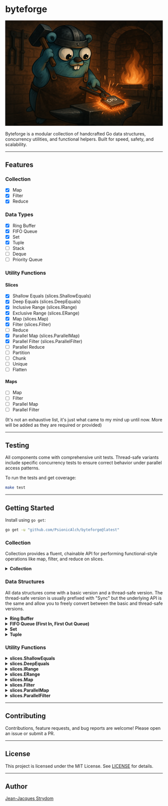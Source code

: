 # byteforge

![byteforge package banner](./images/byteforge-banner.png)

Byteforge is a modular collection of handcrafted Go data structures, concurrency utilities, and functional helpers. Built for speed, safety, and scalability.

---

## Features

### Collection

- [X] Map
- [X] Filter
- [X] Reduce

### Data Types

- [X] Ring Buffer 
- [X] FIFO Queue
- [X] Set
- [X] Tuple
- [ ] Stack
- [ ] Deque
- [ ] Priority Queue

### Utility Functions

#### Slices

- [X] Shallow Equals (slices.ShallowEquals)
- [X] Deep Equals (slices.DeepEquals)
- [X] Inclusive Range (slices.IRange)
- [X] Exclusive Range (slices.ERange)
- [X] Map (slices.Map)
- [X] Filter (slices.Filter)
- [ ] Reduce
- [X] Parallel Map (slices.ParallelMap)
- [X] Parallel Filter (slices.ParallelFilter)
- [ ] Parallel Reduce
- [ ] Partition
- [ ] Chunk
- [ ] Unique
- [ ] Flatten

#### Maps

- [ ] Map
- [ ] Filter
- [ ] Parallel Map
- [ ] Parallel Filter

(It's not an exhaustive list, it's just what came to my mind up until now. More will be added as they are required or provided)

---

## Testing

All components come with comprehensive unit tests. Thread-safe variants include specific concurrency tests to ensure correct behavior under parallel access patterns.

To run the tests and get coverage:

```bash
make test
```

--- 

## Getting Started

Install using ```go get```:

```bash
go get -u "github.com/PsionicAlch/byteforge@latest"
```

### Collection

Collection provides a fluent, chainable API for performing functional-style operations like map, filter, and reduce on slices.

<details>
<summary><strong>Collection</strong></summary>

Collection is roughly based off Laravel's [Collections](https://laravel.com/docs/12.x/collections) package. It's not as feature rich, so feel free to make any feature requests or send a pull request if you want to get your hands dirty. 

Honestly, I would **not** suggest using Collection in production yet.  
Because of the current [lack of generics for methods](https://github.com/golang/go/issues/49085), I had to use a lot of `any` and `reflect`.  
The code **looks pretty** when you chain a bunch of method calls together, and you can paint a really nice picture of how the data mutates over time —  
but I'd recommend sticking with [byteforge/functions/slices](#slices-map) instead.

You won't get the pretty chainability or the smooth data flow, and you'll need intermediate variables,  
but you'll get **much better performance**, **full type safety** and **full IntelliSense support**.

```go
import (
    "fmt"
    "strconv"

    "github.com/PsionicAlch/byteforge/collection"
    "github.com/PsionicAlch/byteforge/functions/slices"
)

func main() {
    s := []int{1, 2, 3, 4, 5, 6, 7, 8, 9, 10}

    // Step 1: Create a new collection.
    // FromSlice takes your input slice and wraps it in a Collection.
    // Internally, Collection stores data as 'any' because Go doesn't support
    // generic methods yet, so this sacrifices some type safety for flexibility.
    c := collection.FromSlice(s)

    // Step 2: Map over all elements.
    // Map takes a function that accepts one element (same type as the slice)
    // and returns one transformed element — which can be a **different** type.
    squared := c.Map(func(e int) int {
        return e * e
    })

    // You can also change the type, e.g., convert numbers to strings:
    asStrings := c.Map(func(e int) string {
        return strconv.Itoa(e)
    })

    // Step 3: Filter elements.
    // Filter takes a function that receives one element and returns a bool.
    // If the function returns true, the element stays; if false, it’s excluded.
    evens := c.Filter(func(e int) bool {
        return e % 2 == 0
    })

    // Step 4: ForEach side-effects.
    // ForEach lets you perform an action on each element **without** changing the 
    // data. The function must accept one element and return nothing.
    c.ForEach(func(e int) {
        fmt.Printf("Value: %d\n", e)
    })

    // Step 5: Reduce to a single value.
    // Reduce combines the elements into a single accumulated value.
    sum, err := c.Reduce(func(acc, e int) int {
        return acc + e
    }, 0)

    // If there were any issues with the functions you passed in the chain this
    // error will tell you about it.
    if err == nil {
        fmt.Println("Sum:", sum)
    }

    // Step 6: Extract the final slice.
    // ToSlice returns the processed slice as 'any' plus any accumulated error.
    result, err := c.ToSlice()

    // If there were any issues with the functions you passed in the chain this
    // error will tell you about it.
    if err == nil {
        fmt.Printf("Final slice: %#v\n", result)
    }

    // Optional: Convert to a typed slice.
    // Use the standalone generic function to cast safely.
    typed, err := collection.ToTypedSlice[int, []int](c)

    // If there were any issues with the functions you passed in the chain this
    // error will tell you about it.
    if err == nil {
        fmt.Printf("Typed slice: %#v\n", typed)
    }

    collection.
        FromSlice(slices.IRange(1, 100)).
        Filter(func (i int) bool {
            return i % 2 ==0
        }).
        Map(func (i int) string {
            return strconv.Itoa(i)
        }).
        ForEach(func (s string) {
            fmt.Printf("Value: %s\n", s)
        })
}
```
</details>

### Data Structures

All data structures come with a basic version and a thread-safe version. The thread-safe version is usually prefixed with "Sync" but the underlying API is the same and allow you to freely convert between the basic and thread-safe versions.

<details>
<summary><strong>Ring Buffer</strong></summary>

Ring Buffer is a generic dynamically resizable circular buffer. It supports enqueue and dequeue operations in constant amortized time, and grows or shrinks based on usage to optimize memory consumption.

```go
import "github.com/PsionicAlch/byteforge/datastructs/buffers/ring"

func main() {
    // To create a new ring buffer you can call the New
    // function with the type you want to store and an optional
    // initial capacity for performance sake. If no capacity is
    // provided it will default to 8.
    buf := ring.New[int]()

    // Or if you already have a slice of elements you can
    // construct a new ring buffer using the slice.
    buf = ring.FromSlice([]int{0, 1, 2, 3, 4, 5})

    // You can get the number of items in the buffer with the
    // Len method.
    fmt.Printf("Num of elements in buf: %d\n", buf.Len())

    // You can get the capacity of the buffer using the Cap
    // method.
    fmt.Printf("Capacity of the buffer: %d\n", buf.Cap())

    // You can check if the buffer is empty using the IsEmpty
    // method.
    fmt.Printf("Buffer is empty: %t\n", buf.IsEmpty())

    // You can add values to the back of the buffer using the
    // Enqueue method. It takes a variable amount of elements. 
    // The underlying buffer will grow to fit the data so you
    // don't need to manually check the size and capacity.
    buf.Enqueue(6, 7, 8, 9, 10)

    // You can remove values from the front of the buffer using
    // the Dequeue method. It returns a value and boolean to
    // indicate whether the value returned is actually valid.
    // If the boolean returned is false then the value will just
    // be a 0 value of whatever the underlying type is. A value
    // will be invalid if the buffer is empty.
    element, found := buf.Dequeue()

    // If you want to see what the value of the next element in
    // the buffer is without actually removing it from the buffer
    // you can use Peek method. Peek will return the value as well 
    // as a boolean indicating whether or not the value is valid. 
    // A value will be invalid if the buffer is empty.
    element, found = buf.Peek()

    // If you want to extract the values in the buffer to a 
    // slice it's as easy as calling the ToSlice method. It will
    // return a new slice that is completely disconnected from
    // the underlying buffer so you don't have to worry about
    // mutating the buffer by interacting with the new slice.
    s := buf.ToSlice()

    // You can get a fresh copy of the buffer by calling the 
    // Clone method. This will create a deep clone of the underlying
    // buffer. So you don't need to worry about mutating the 
    // original buffer by interacting with the new buffer.
    clone := buf.Clone()
}
```

The basic version of Ring Buffer isn't thread-safe so I wouldn't suggest sharing it between threads without the use of a mutex. If, however, you're not in the mood to manage your own mutexes I got you covered. I made sure to create a thread-safe version of Ring Buffer called Sync Ring Buffer. It's not as optimised as it can be because I just wrapped the basic version with a RWMutex instead of using atomic operations for things like managing the size and capacity but everything works just fine. You shouldn't really notice the difference in performance. The API for Sync Ring Buffer is also the same as the basic Ring Buffer.

```go
import "github.com/PsionicAlch/byteforge/datastructs/buffers/ring"

func main() {
    // To create a new sync ring buffer you can call the NewSync
    // function with the type you want to store and an optional
    // initial capacity for performance sake. If no capacity is
    // provided it will default to 8.
    buf := ring.NewSync[int]()

    // Or if you already have a slice of elements you can
    // construct a new sync ring buffer using the slice.
    buf = ring.SyncFromSlice([]int{0, 1, 2, 3, 4, 5})

    // You can get the number of items in the buffer with the
    // Len method.
    fmt.Printf("Num of elements in buf: %d\n", buf.Len())

    // You can get the capacity of the buffer using the Cap
    // method.
    fmt.Printf("Capacity of the buffer: %d\n", buf.Cap())

    // You can check if the buffer is empty using the IsEmpty
    // method.
    fmt.Printf("Buffer is empty: %t\n", buf.IsEmpty())

    // You can add values to the back of the buffer using the
    // Enqueue method. It takes a variable amount of elements. 
    // The underlying buffer will grow to fit the data so you
    // don't need to manually check the size and capacity.
    buf.Enqueue(6, 7, 8, 9, 10)

    // You can remove values from the front of the buffer using
    // the Dequeue method. It returns a value and boolean to
    // indicate whether the value returned is actually valid.
    // If the boolean returned is false then the value will just
    // be a 0 value of whatever the underlying type is. A value
    // will be invalid if the buffer is empty.
    element, found := buf.Dequeue()

    // If you want to see what the value of the next element in
    // the buffer is without actually removing it from the buffer
    // you can use Peek method. Peek will return the value as well 
    // as a boolean indicating whether or not the value is valid. 
    // A value will be invalid if the buffer is empty.
    element, found = buf.Peek()

    // If you want to extract the values in the buffer to a 
    // slice it's as easy as calling the ToSlice method. It will
    // return a new slice that is completely disconnected from
    // the underlying buffer so you don't have to worry about
    // mutating the buffer by interacting with the new slice.
    s := buf.ToSlice()

    // You can get a fresh copy of the buffer by calling the 
    // Clone method. This will create a deep clone of the underlying
    // buffer. So you don't need to worry about mutating the 
    // original buffer by interacting with the new buffer.
    clone := buf.Clone()
}
```

You can also easily convert between the basic and sync versions of Ring Buffer. Although keep in mind that each conversion will result in a deep clone being produced so it's not the fastest operating in the world but at least it's safe.

```go
import "slices"

import "github.com/PsionicAlch/byteforge/datastructs/buffers/ring"

func main() {
    orig := ring.FromSlice([]int{0, 1, 1, 2, 3, 5, 8, 13, 21, 34, 55})
    
    // You can convert a basic ring buffer to a sync ring buffer 
    // by calling SyncFromRingBuffer.
    syncBuf := ring.SyncFromRingBuffer(orig)

    // You can convert a sync ring buffer to a basic ring buffer 
    // by calling FromSyncRingBuffer.
    basicBuf := ring.FromSyncRingBuffer(syncBuf)

    // The conversions don't impact the order of the underlying buffer.
    match := slices.Equal(syncBuf.ToSlice(), basicBuf.ToSlice())
    fmt.Printf("Buffers match: %t\n", match)
}
```
</details>

<details>
<summary><strong>FIFO Queue (First In, First Out Queue)</strong></summary>

Queue is a generic dynamically resizable FIFO Queue. It supports enqueue and dequeue operations in constant amortized time, and grows or shrinks based on usage to optimize memory consumption.

```go
import "github.com/PsionicAlch/byteforge/datastructs/queue"

func main() {
    // To create a new queue you can call the New function 
    // with the type you want to store and an optional initial 
    // capacity for performance sake. If no capacity is provided 
    // it will default to 8.
    q := queue.New[int]()

    // Or if you already have a slice of elements you can
    // construct a new queue using the slice.
    q = queue.FromSlice([]int{0, 1, 2, 3, 4, 5})

    // You can get the number of items in the queue with the
    // Len method.
    fmt.Printf("Num of elements in buf: %d\n", q.Len())

    // You can get the capacity of the queue using the Cap
    // method.
    fmt.Printf("Capacity of the buffer: %d\n", q.Cap())

    // You can check if the queue is empty using the IsEmpty
    // method.
    fmt.Printf("Buffer is empty: %t\n", q.IsEmpty())

    // You can add values to the back of the queue using the
    // Enqueue method. It takes a variable amount of elements. 
    // The underlying buffer will grow to fit the data so you
    // don't need to manually check the size and capacity.
    q.Enqueue(6, 7, 8, 9, 10)

    // You can remove values from the front of the queue using
    // the Dequeue method. It returns a value and boolean to
    // indicate whether the value returned is actually valid.
    // If the boolean returned is false then the value will just
    // be a 0 value of whatever the underlying type is. A value
    // will be invalid if the buffer is empty.
    element, found := q.Dequeue()

    // If you want to see what the value of the next element in
    // the queue is without actually removing it from the queue
    // you can use Peek method. Peek will return the value as 
    // well as a boolean indicating whether or not the value is 
    // valid. A value will be invalid if the buffer is empty.
    element, found = q.Peek()

    // If you want to extract the values in the queue to a 
    // slice it's as easy as calling the ToSlice method. It will
    // return a new slice that is completely disconnected from
    // the underlying buffer so you don't have to worry about
    // mutating the queue by interacting with the new slice.
    s := q.ToSlice()

    // You can get a fresh copy of the queue by calling the 
    // Clone method. Clone will create a deep clone of the 
    // underlying buffer. So you don't need to worry about 
    // mutating the original queue by interacting with the 
    // new queue.
    clone := q.Clone()

    // You can compare two queues to see if they are equal to
    // one another. Two queues are equal if their underlying
    // slices are equal according to slices.Equal.
    equal := q.Equals(clone)
    fmt.Printf("Queue equals clone: %t\n", equal)
}
```

The basic version of Queue isn't thread-safe so I wouldn't suggest sharing it between threads without the use of a mutex. If, however, you're not in the mood to manage your own mutexes I got you covered. I made sure to create a thread-safe version of Queue called Sync Queue. It's not as optimised as it can be because I just wrapped the basic version with a RWMutex instead of using atomic operations for things like managing the size and capacity but everything works just fine. You shouldn't really notice the difference in performance. The API for Sync Queue is also the same as the basic Queue.

```go
import "github.com/PsionicAlch/byteforge/datastructs/queue"

func main() {
    // To create a new sync queue you can call the NewSync
    // function with the type you want to store and an optional
    // initial capacity for performance sake. If no capacity is
    // provided it will default to 8.
    q := queue.NewSync[int]()

    // Or if you already have a slice of elements you can
    // construct a new sync queue using the slice.
    q = queue.SyncFromSlice([]int{0, 1, 2, 3, 4, 5})

    // You can get the number of items in the queue with the
    // Len method.
    fmt.Printf("Num of elements in buf: %d\n", q.Len())

    // You can get the capacity of the queue using the Cap
    // method.
    fmt.Printf("Capacity of the buffer: %d\n", q.Cap())

    // You can check if the queue is empty using the IsEmpty
    // method.
    fmt.Printf("Buffer is empty: %t\n", q.IsEmpty())

    // You can add values to the back of the queue using the
    // Enqueue method. It takes a variable amount of elements. 
    // The underlying buffer will grow to fit the data so you
    // don't need to manually check the size and capacity.
    q.Enqueue(6, 7, 8, 9, 10)

    // You can remove values from the front of the queue using
    // the Dequeue method. It returns a value and boolean to
    // indicate whether the value returned is actually valid.
    // If the boolean returned is false then the value will just
    // be a 0 value of whatever the underlying type is. A value
    // will be invalid if the buffer is empty.
    element, found := q.Dequeue()

    // If you want to see what the value of the next element in
    // the queue is without actually removing it from the queue
    // you can use Peek method. Peek will return the value as well 
    // as a boolean indicating whether or not the value is valid. 
    // A value will be invalid if the buffer is empty.
    element, found = q.Peek()

    // If you want to extract the values in the queue to a 
    // slice it's as easy as calling the ToSlice method. It will
    // return a new slice that is completely disconnected from
    // the underlying buffer so you don't have to worry about
    // mutating the queue by interacting with the new slice.
    s := q.ToSlice()

    // You can get a fresh copy of the queue by calling the 
    // Clone method. This will create a deep clone of the underlying
    // buffer. So you don't need to worry about mutating the 
    // original queue by interacting with the new queue.
    clone := q.Clone()

    // You can compare two queues to see if they are equal to
    // one another. Two queues are equal if their underlying
    // slices are equal according to slices.Equal.
    equal := q.Equals(clone)
    fmt.Printf("Queue equals clone: %t\n", equal)
}
```

You can also easily convert between the basic and sync versions of Queue. Although keep in mind that each conversion will result in a deep clone being produced so it's not the fastest operating in the world but at least it's safe.

```go
import "slices"

import "github.com/PsionicAlch/byteforge/datastructs/queue"

func main() {
    orig := queue.FromSlice([]int{0, 1, 1, 2, 3, 5, 8, 13, 21, 34, 55})
    
    // You can convert a basic queue to a sync queue by calling 
    // SyncFromRingBuffer.
    syncQ := queue.SyncFromRingBuffer(orig)

    // You can convert a sync queue to a basic queue by calling 
    // FromSyncRingBuffer.
    basicQ := queue.FromSyncRingBuffer(syncQ)

    // The conversions don't impact the order of the underlying buffer.
    match := slices.Equal(syncQ.ToSlice(), basicQ.ToSlice())
    fmt.Printf("Queues match: %t\n", match)
}
```
</details>

<details>
<summary><strong>Set</strong></summary>

🚧 Documentation is currently under construction 🚧
</details>

<details>
<summary><strong>Tuple</strong></summary>

🚧 Documentation is currently under construction 🚧
</details>

### Utility Functions

<details>
<summary><strong>slices.ShallowEquals</strong></summary>

Shallow Equals checks if two slices are equal to one another by checking if they have the same amount of elements and whether or not all the elements found in the first slice could also be found in the second slice. Shallow Equals does not care about the order of the elements. Both slices need to be of the same type.

```go
import (
    "fmt"

    "github.com/PsionicAlch/byteforge/functions/slices"
)

func main() {
    s1 := []int{1, 2, 3, 4, 5, 6, 7, 8, 9, 10}
    s2 := []int{2, 3, 6, 5, 8, 9, 10, 1, 4, 7}

    if slices.ShallowEquals(s1, s2) {
        fmt.Println("Slices are equal")
    }

    s3 := []int{0, 1, 2, 3, 4, 5, 6, 7, 8, 9}

    if !slices.ShallowEquals(s1, s3) {
        fmt.Println("Slices are not equal")
    }
}
```
</details>

<details>
<summary><strong>slices.DeepEquals</strong></summary>

Deep Equals is simply a wrapper around slices.Equal from the standard library. It's here for the sake of completeness. As such here is the description for slices.Equal from the standard library: `Equal reports whether two slices are equal: the same length and all elements equal. If the lengths are different, Equal returns false. Otherwise, the elements are compared in increasing index order, and the comparison stops at the first unequal pair. Empty and nil slices are considered equal. Floating point NaNs are not considered equal.`

```go
import (
    "fmt"

    "github.com/PsionicAlch/byteforge/functions/slices"
)

func main() {
    s1 := []int{1, 2, 3, 4, 5, 6, 7, 8, 9, 10}
    s2 := []int{1, 2, 3, 4, 5, 6, 7, 8, 9, 10}

    if slices.DeepEquals(s1, s2) {
        fmt.Println("Slices are equal")
    }

    s3 := []int{2, 3, 6, 5, 8, 9, 10, 1, 4, 7}

    if !slices.DeepEquals(s1, s3) {
        fmt.Println("Slices are not equal")
    }
}
```
</details>

<details>
<summary><strong>slices.IRange</strong></summary>

🚧 Documentation is currently under construction 🚧
</details>

<details>
<summary><strong>slices.ERange</strong></summary>

🚧 Documentation is currently under construction 🚧
</details>

<details id="slices-map">
<summary><strong>slices.Map</strong></summary>

🚧 Documentation is currently under construction 🚧
</details>

<details>
<summary><strong>slices.Filter</strong></summary>

🚧 Documentation is currently under construction 🚧
</details>

<details>
<summary><strong>slices.ParallelMap</strong></summary>

🚧 Documentation is currently under construction 🚧
</details>

<details>
<summary><strong>slices.ParallelFilter</strong></summary>

🚧 Documentation is currently under construction 🚧
</details>

---

## Contributing

Contributions, feature requests, and bug reports are welcome! Please open an issue or submit a PR.

---

## License

This project is licensed under the MIT License. See [LICENSE](./LICENSE) for details.

---

## Author

[Jean-Jacques Strydom](https://github.com/PsionicAlch)